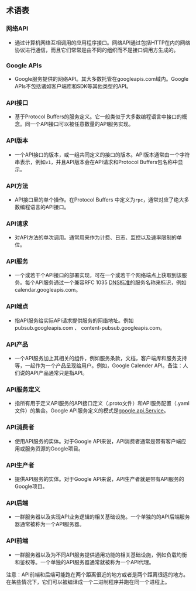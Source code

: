 ## 术语表

### 网络API
  * 通过计算机网络互相调用的应用程序接口。网络API通过包括HTTP在内的网络协议进行通信，而且它们常常是由不同的组织而不是接口调用方生成的。

### Google APIs
  * Google服务提供的网络API。其大多数托管在googleapis.com域内。Google APIs不包括诸如客户端库和SDK等其他类型的API。

### API接口
  * 基于Protocol Buffers的服务定义。它一般类似于大多数编程语言中接口的概念。同一个API接口可以被任意数量的API服务实现。

### API版本
  * 一个API接口的版本，或一组共同定义的接口的版本。API版本通常由一个字符串表示，例如`v1`，并且API版本会在API请求和Protocol Buffers包名称中显示。

### API方法
  * API接口里的单个操作。在Protocol Buffers 中定义为`rpc`，通常对应了绝大多数编程语言的API接口。

### API请求
  * 对API方法的单次调用。通常用来作为计费、日志、监控以及速率限制的单位。

### API服务
  * 一个或若干个API接口的部署实现，可在一个或若干个网络端点上获取到该服务。每个API服务通过一个兼容RFC 1035 [DNS标准](https://www.ietf.org/rfc/rfc1035.txt)的服务名称来标识，例如calendar.googleapis.com。

### API端点
  * 指API服务给实际API请求提供服务的网络地址。例如pubsub.googleapis.com 、 content-pubsub.googleapis.com。

### API产品
  * 一个API服务加上其相关的组件，例如服务条款，文档，客户端库和服务支持等，一起作为一个产品呈现给用户。例如，Google Calender API。备注：人们说的API产品通常只是指API。

### API服务定义
  * 指所有用于定义API服务的API接口定义（.proto文件）和API服务配置（.yaml文件）的集合。Google API服务定义的模式是[google.api.Service](https://github.com/googleapis/googleapis/blob/master/google/api/service.proto)。

### API消费者
  * 使用API服务的实体。对于Google API来说，API消费者通常是带有客户端应用或服务资源的Google项目。

### API生产者
  * 提供API服务的实体。对于Google API来说，API生产者就是带有API服务的Google项目。

### API后端
  * 一群服务器以及实现API业务逻辑的相关基础设施。一个单独的的API后端服务器通常被称为一个API服务器。

### API前端
  * 一群服务器以及为不同API服务提供通用功能的相关基础设施，例如负载均衡和鉴权等。一个单独的API服务器通常就被称为一个API代理。

  注意：API前端和后端可能跑在两个距离很近的地方或者是两个距离很远的地方。在某些情况下，它们可以被编译成一个二进制程序并跑在同一个进程上。
